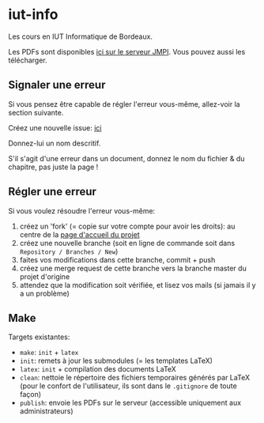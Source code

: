 # iut-info

Les cours en IUT Informatique de Bordeaux.

Les PDFs sont disponibles [ici sur le serveur JMPI](ftp://clovis.online/cours). Vous pouvez aussi les télécharger.

## Signaler une erreur

Si vous pensez être capable de régler l'erreur vous-même, allez-voir la section suivante.

Créez une nouvelle issue: [ici](https://gitlab-ce.iut.u-bordeaux.fr/icanet/iut-info/issues/new)

Donnez-lui un nom descritif.

S'il s'agit d'une erreur dans un document, donnez le nom du fichier & du chapitre, pas juste la page !

## Régler une erreur

Si vous voulez résoudre l'erreur vous-même:
 1. créez un 'fork' (= copie sur votre compte pour avoir les droits): au centre de la [page d'accueil du projet](https://gitlab-ce.iut.u-bordeaux.fr/icanet/iut-info)
 1. créez une nouvelle branche (soit en ligne de commande soit dans `Repository / Branches / New`)
 1. faites vos modifications dans cette branche, commit + push
 1. créez une merge request de cette branche vers la branche master du projet d'origine
 1. attendez que la modification soit vérifiée, et lisez vos mails (si jamais il y a un problème)

## Make

Targets existantes:
 - `make`: `init` + `latex`
 - `init`: remets à jour les submodules (= les templates LaTeX)
 - `latex`: `init` + compilation des documents LaTeX
 - `clean`: nettoie le répertoire des fichiers temporaires générés par LaTeX (pour le confort de l'utilisateur, ils sont dans le `.gitignore` de toute façon)
 - `publish`: envoie les PDFs sur le serveur (accessible uniquement aux administrateurs)
